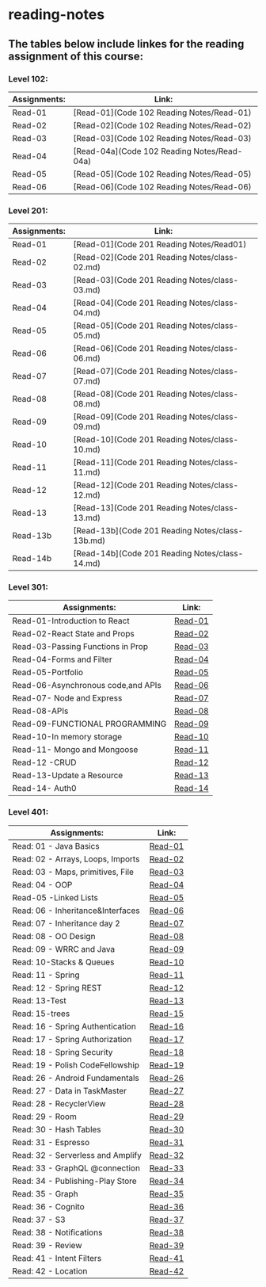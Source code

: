 # reading-notes
## **The tables below include linkes for the reading assignment of this course:** 

### Level 102:

|  **Assignments:**  |                 **Link:**                 |
|--------------------|-------------------------------------------|
|  Read-01           |[Read-01](Code 102 Reading Notes/Read-01)  |
|  Read-02           |[Read-02](Code 102 Reading Notes/Read-02)  |
|  Read-03           |[Read-03](Code 102 Reading Notes/Read-03)  |
|  Read-04           |[Read-04a](Code 102 Reading Notes/Read-04a)|
|  Read-05           |[Read-05](Code 102 Reading Notes/Read-05)  |
|  Read-06           |[Read-06](Code 102 Reading Notes/Read-06)  |

### Level 201:

|  **Assignments:**  |                    **Link:**                   |
|--------------------|------------------------------------------------|
|  Read-01           |[Read-01](Code 201 Reading Notes/Read01)        |
|  Read-02           |[Read-02](Code 201 Reading Notes/class-02.md)   |
|  Read-03           |[Read-03](Code 201 Reading Notes/class-03.md)   |
|  Read-04           |[Read-04](Code 201 Reading Notes/class-04.md)   |
|  Read-05           |[Read-05](Code 201 Reading Notes/class-05.md)   |
|  Read-06           |[Read-06](Code 201 Reading Notes/class-06.md)   |
|  Read-07           |[Read-07](Code 201 Reading Notes/class-07.md)   |
|  Read-08           |[Read-08](Code 201 Reading Notes/class-08.md)   |
|  Read-09           |[Read-09](Code 201 Reading Notes/class-09.md)   |
|  Read-10           |[Read-10](Code 201 Reading Notes/class-10.md)   |
|  Read-11           |[Read-11](Code 201 Reading Notes/class-11.md)   |
|  Read-12           |[Read-12](Code 201 Reading Notes/class-12.md)   |
|  Read-13           |[Read-13](Code 201 Reading Notes/class-13.md)   |
|  Read-13b          |[Read-13b](Code 201 Reading Notes/class-13b.md) |
|  Read-14b          |[Read-14b](Code 201 Reading Notes/class-14.md)  |


### Level 301:

|           **Assignments:**         |           **Link:**          |
|------------------------------------|------------------------------|
|  Read-01-Introduction to React     |[Read-01](Code-301/class01)   |
|  Read-02-React State and Props     |[Read-02](Code-301/class02)   |
|  Read-03-Passing Functions in Prop |[Read-03](Code-301/class03)   |
|  Read-04-Forms and Filter          |[Read-04](Code-301/class04)   |
|  Read-05-Portfolio                 |[Read-05](Code-301/class05)   |
|  Read-06-Asynchronous code,and APIs|[Read-06](Code-301/class06)   |
|  Read-07- Node and Express         |[Read-07](Code-301/class07)   |
|  Read-08-APIs                      |[Read-08](Code-301/class08)   |
|  Read-09-FUNCTIONAL PROGRAMMING    |[Read-09](Code-301/class09)   |
|  Read-10-In memory storage         |[Read-10](Code-301/class10)   |
|  Read-11- Mongo and Mongoose       |[Read-11](Code-301/class11)   |
|  Read-12 -CRUD                     |[Read-12](Code-301/class12)   |
|  Read-13-Update a Resource         |[Read-13](Code-301/class13)   |
|  Read-14- Auth0                    |[Read-14](Code-301/class14)   |


### Level 401:

|  **Assignments:**               |           **Link:**         |
|---------------------------------|-----------------------------|
|Read: 01 - Java Basics           |[Read-01](Code-401/class01)  |
|Read: 02 - Arrays, Loops, Imports|[Read-02](Code-401/class02)  |
|Read: 03 - Maps, primitives, File|[Read-03](Code-401/class03)  |
|Read: 04 - OOP                   |[Read-04](Code-401/class04)  |
|Read-05 -Linked Lists            |[Read-05](Code-401/class05)  |
|Read: 06 - Inheritance&Interfaces|[Read-06](Code-401/class06)  |
|Read: 07 - Inheritance day 2	  |[Read-07](Code-401/class07)  |
|Read: 08 - OO Design             |[Read-08](Code-401/class08)  |
|Read: 09 - WRRC and Java         |[Read-09](Code-401/class09)  |
|Read: 10-Stacks & Queues         |[Read-10](Code-401/class10)  |
|Read: 11 - Spring                |[Read-11](Code-401/class11)  |
|Read: 12 - Spring REST           |[Read-12](Code-401/class12)  |
|Read: 13-Test                    |[Read-13](Code-401/class13)  |
|Read: 15-trees                   |[Read-15](Code-401/class15)  |
|Read: 16 - Spring Authentication |[Read-16](Code-401/class16)  |
|Read: 17 - Spring Authorization  |[Read-17](Code-401/class17)  |
|Read: 18 -  Spring Security      |[Read-18](Code-401/class18)  |
|Read: 19 - Polish CodeFellowship |[Read-19](Code-401/class19)  |
|Read: 26 - Android Fundamentals  |[Read-26](Code-401/class26)  |
|Read: 27 - Data in TaskMaster    |[Read-27](Code-401/class27)  |
|Read: 28 - RecyclerView          |[Read-28](Code-401/class28)  |
|Read: 29 - Room                  |[Read-29](Code-401/class29)  |
|Read: 30 - Hash Tables           |[Read-30](Code-401/class30)  |
|Read: 31 - Espresso              |[Read-31](Code-401/class31)  |
|Read: 32 - Serverless and Amplify|[Read-32](Code-401/class32)  |
|Read: 33 - GraphQL @connection   |[Read-33](Code-401/class33)  |
|Read: 34 - Publishing-Play Store |[Read-34](Code-401/class34)  |
|Read: 35 - Graph                 |[Read-35](Code-401/class35)  |
|Read: 36 - Cognito               |[Read-36](Code-401/class36)  |
|Read: 37 - S3                    |[Read-37](Code-401/class37)  |
|Read: 38 - Notifications         |[Read-38](Code-401/class38)  |
|Read: 39 - Review                |[Read-39](Code-401/class39)  |
|Read: 41 - Intent Filters        |[Read-41](Code-401/class41)  |
|Read: 42 - Location              |[Read-42](Code-401/class42)  |
